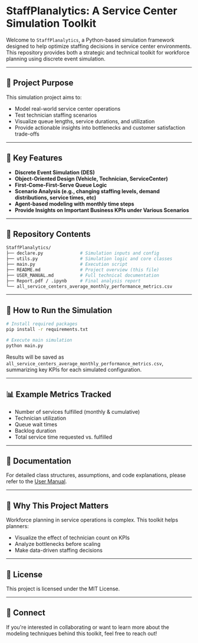 # StaffPlanalytics: A Service Center Simulation Toolkit

Welcome to `StaffPlanalytics`, a Python-based simulation framework designed to help optimize staffing decisions in service center environments. This repository provides both a strategic and technical toolkit for workforce planning using discrete event simulation.

---

## 🚀 Project Purpose

This simulation project aims to:
- Model real-world service center operations
- Test technician staffing scenarios
- Visualize queue lengths, service durations, and utilization
- Provide actionable insights into bottlenecks and customer satisfaction trade-offs

---

## 🔧 Key Features

- **Discrete Event Simulation (DES)**
- **Object-Oriented Design (Vehicle, Technician, ServiceCenter)**
- **First-Come-First-Serve Queue Logic**
- **Scenario Analysis (e.g., changing staffing levels, demand distributions, service times, etc)**
- **Agent-based modeling with monthly time steps**
- **Provide Insights on Important Business KPIs under Various Scenarios**

---

## 📂 Repository Contents

```bash
StaffPlanalytics/
├── declare.py              # Simulation inputs and config
├── utils.py                # Simulation logic and core classes
├── main.py                 # Execution script
├── README.md               # Project overview (this file)
├── USER_MANUAL.md          # Full technical documentation
├── Report.pdf / .ipynb     # Final analysis report
└── all_service_centers_average_monthly_performance_metrics.csv
```

---

## 🧪 How to Run the Simulation

```bash
# Install required packages
pip install -r requirements.txt

# Execute main simulation
python main.py
```

Results will be saved as `all_service_centers_average_monthly_performance_metrics.csv`, summarizing key KPIs for each simulated configuration.

---

## 📊 Example Metrics Tracked

- Number of services fulfilled (monthly & cumulative)
- Technician utilization
- Queue wait times
- Backlog duration
- Total service time requested vs. fulfilled

---

## 📘 Documentation

For detailed class structures, assumptions, and code explanations, please refer to the [User Manual](User_Manual.md).

---

## 🧠 Why This Project Matters

Workforce planning in service operations is complex. This toolkit helps planners:
- Visualize the effect of technician count on KPIs
- Analyze bottlenecks before scaling
- Make data-driven staffing decisions

---

## 📄 License

This project is licensed under the MIT License.

---

## 🤝 Connect
If you're interested in collaborating or want to learn more about the modeling techniques behind this toolkit, feel free to reach out!

